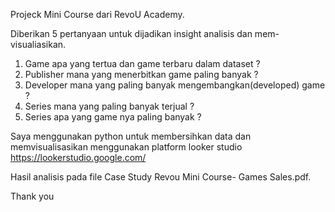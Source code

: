 Projeck Mini Course dari RevoU Academy.

Diberikan 5 pertanyaan untuk dijadikan insight analisis dan mem-visualiasikan.
1. Game apa yang tertua dan game terbaru dalam dataset ?
2. Publisher mana yang menerbitkan game paling banyak ?
3. Developer mana yang paling banyak mengembangkan(developed) game ?
4. Series mana yang paling banyak terjual ?
5. Series apa yang game nya paling banyak ?

Saya menggunakan python untuk membersihkan data dan memvisualisasikan menggunakan platform looker studio
https://lookerstudio.google.com/

Hasil analisis pada file Case Study Revou Mini Course- Games Sales.pdf.

Thank you
